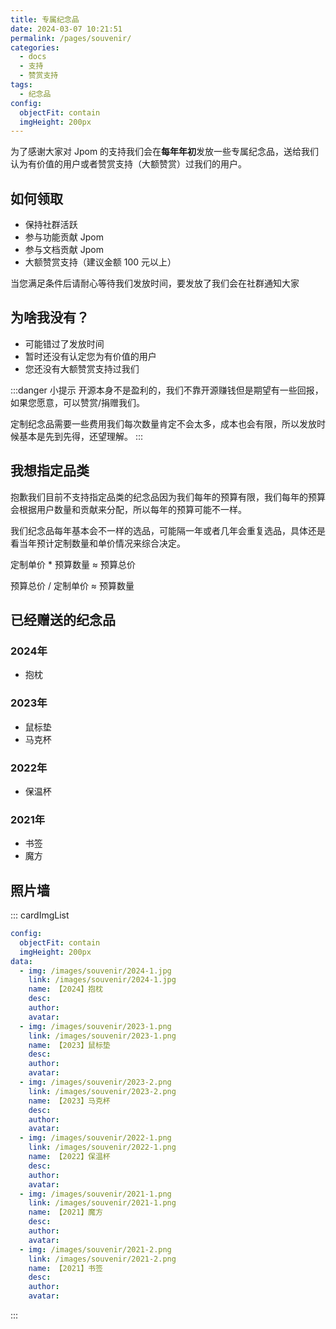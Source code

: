 ```yaml
---
title: 专属纪念品
date: 2024-03-07 10:21:51
permalink: /pages/souvenir/
categories:
  - docs
  - 支持
  - 赞赏支持
tags:
  - 纪念品
config:
  objectFit: contain
  imgHeight: 200px
---
```



为了感谢大家对 Jpom 的支持我们会在**每年年初**发放一些专属纪念品，送给我们认为有价值的用户或者赞赏支持（大额赞赏）过我们的用户。


## 如何领取

- 保持社群活跃
- 参与功能贡献 Jpom
- 参与文档贡献 Jpom
- 大额赞赏支持（建议金额 100 元以上）

当您满足条件后请耐心等待我们发放时间，要发放了我们会在社群通知大家

## 为啥我没有？

- 可能错过了发放时间
- 暂时还没有认定您为有价值的用户
- 您还没有大额赞赏支持过我们


:::danger 小提示
开源本身不是盈利的，我们不靠开源赚钱但是期望有一些回报，如果您愿意，可以赞赏/捐赠我们。

定制纪念品需要一些费用我们每次数量肯定不会太多，成本也会有限，所以发放时候基本是先到先得，还望理解。
:::

## 我想指定品类

抱歉我们目前不支持指定品类的纪念品因为我们每年的预算有限，我们每年的预算会根据用户数量和贡献来分配，所以每年的预算可能不一样。

我们纪念品每年基本会不一样的选品，可能隔一年或者几年会重复选品，具体还是看当年预计定制数量和单价情况来综合决定。

定制单价 * 预算数量 ≈ 预算总价

预算总价 / 定制单价 ≈ 预算数量

## 已经赠送的纪念品

### 2024年

- 抱枕

### 2023年

- 鼠标垫
- 马克杯

### 2022年

- 保温杯

### 2021年

- 书签
- 魔方

## 照片墙


::: cardImgList
```yaml
config:
  objectFit: contain
  imgHeight: 200px
data:
  - img: /images/souvenir/2024-1.jpg
    link: /images/souvenir/2024-1.jpg
    name: 【2024】抱枕
    desc:
    author:
    avatar:
  - img: /images/souvenir/2023-1.png
    link: /images/souvenir/2023-1.png
    name: 【2023】鼠标垫
    desc: 
    author: 
    avatar: 
  - img: /images/souvenir/2023-2.png
    link: /images/souvenir/2023-2.png
    name: 【2023】马克杯
    desc: 
    author: 
    avatar:
  - img: /images/souvenir/2022-1.png
    link: /images/souvenir/2022-1.png
    name: 【2022】保温杯
    desc:
    author:
    avatar:
  - img: /images/souvenir/2021-1.png
    link: /images/souvenir/2021-1.png
    name: 【2021】魔方
    desc:
    author:
    avatar:
  - img: /images/souvenir/2021-2.png
    link: /images/souvenir/2021-2.png
    name: 【2021】书签
    desc:
    author:
    avatar:
```
:::